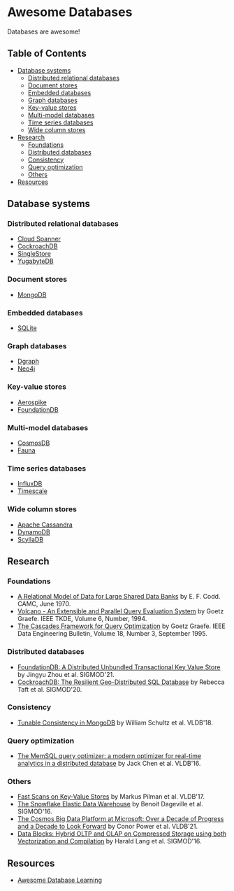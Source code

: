 # Awesome Databases

Databases are awesome!

## Table of Contents

* [Database systems](#database-systems)
  * [Distributed relational databases](#distributed-relational-databases)
  * [Document stores](#document-stores)
  * [Embedded databases](#embedded-databases)
  * [Graph databases](#graph-databases)
  * [Key-value stores](#key-value-stores)
  * [Multi-model databases](#multi-model-databases)
  * [Time series databases](#time-series-databases)
  * [Wide column stores](#wide-column-stores)
* [Research](#research)
  * [Foundations](#foundations)
  * [Distributed databases](#distributed-databases)
  * [Consistency](#consistency)
  * [Query optimization](#query-optimization)
  * [Others](#others)
* [Resources](#resources)

## Database systems

### Distributed relational databases

* [Cloud Spanner](https://cloud.google.com/spanner)
* [CockroachDB](https://www.cockroachlabs.com)
* [SingleStore](https://www.singlestore.com)
* [YugabyteDB](https://www.yugabyte.com)

### Document stores

* [MongoDB](https://www.mongodb.com)

### Embedded databases

* [SQLite](https://www.sqlite.org/)

### Graph databases

* [Dgraph](https://dgraph.io)
* [Neo4j](https://neo4j.com)

### Key-value stores

* [Aerospike](https://aerospike.com)
* [FoundationDB](https://www.foundationdb.org)

### Multi-model databases

* [CosmosDB](https://azure.microsoft.com/en-us/services/cosmos-db/)
* [Fauna](https://fauna.com)

### Time series databases

* [InfluxDB](https://www.influxdata.com)
* [Timescale](https://www.timescale.com)

### Wide column stores

* [Apache Cassandra](https://cassandra.apache.org/)
* [DynamoDB](https://aws.amazon.com/dynamodb/)
* [ScyllaDB](https://www.scylladb.com)

## Research

### Foundations

* [A Relational Model of Data for Large Shared Data Banks](https://www.seas.upenn.edu/~zives/03f/cis550/codd.pdf) by E. F. Codd. CAMC, June 1970.
* [Volcano - An Extensible and Parallel Query Evaluation System](https://paperhub.s3.amazonaws.com/dace52a42c07f7f8348b08dc2b186061.pdf) by Goetz Graefe. IEEE TKDE, Volume 6, Number, 1994.
* [The Cascades Framework for Query Optimization](https://www.cse.iitb.ac.in/infolab/Data/Courses/CS632/Papers/Cascades-graefe.pdf) by Goetz Graefe. IEEE Data Engineering Bulletin, Volume 18, Number 3, September 1995.

### Distributed databases

* [FoundationDB: A Distributed Unbundled Transactional Key Value Store](https://www.foundationdb.org/files/fdb-paper.pdf) by Jingyu Zhou et al. SIGMOD'21.
* [CockroachDB: The Resilient Geo-Distributed SQL Database](https://dl.acm.org/doi/pdf/10.1145/3318464.3386134) by Rebecca Taft et al. SIGMOD'20.

### Consistency

* [Tunable Consistency in MongoDB](http://www.vldb.org/pvldb/vol12/p2071-schultz.pdf) by William Schultz et al. VLDB'18.

### Query optimization

* [The MemSQL query optimizer: a modern optimizer for real-time analytics in a distributed database](https://15721.courses.cs.cmu.edu/spring2020/papers/20-optimizer2/chen-vldb2016.pdf) by Jack Chen et al. VLDB'16.

### Others

* [Fast Scans on Key-Value Stores](http://www.vldb.org/pvldb/vol10/p1526-bocksrocker.pdf) by Markus Pilman et al. VLDB'17.
* [The Snowflake Elastic Data Warehouse](https://dl.acm.org/doi/pdf/10.1145/2882903.2903741) by Benoit Dageville et al. SIGMOD'16.
* [The Cosmos Big Data Platform at Microsoft: Over a Decade of Progress and a Decade to Look Forward](http://vldb.org/pvldb/vol14/p3148-jindal.pdf) by Conor Power et al. VLDB'21.
* [Data Blocks: Hybrid OLTP and OLAP on Compressed Storage using both Vectorization and Compilation](https://db.in.tum.de/downloads/publications/datablocks.pdf) by Harald Lang et al. SIGMOD'16.

## Resources

* [Awesome Database Learning](https://github.com/pingcap/awesome-database-learning)
